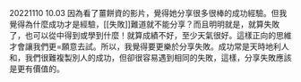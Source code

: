 20221110 10.03
因為看了薑餅資的影片，覺得她分享很多很棒的成功經驗。但我覺得為什麼成功才是經驗，[[失敗]]難道就不能分享？而且明明就是，就算失敗了，也可以從中得到或學到什麼！就算成績不好，至少天氣很好。這樣正向的思維才會讓我們更=願意去試。所以，我覺得要更樂於分享失敗。成功常是天時地利人和，我們很難複製別人的成功，但卻很容易遇到相同的失敗，這樣，分享失敗應該是更有價值的。